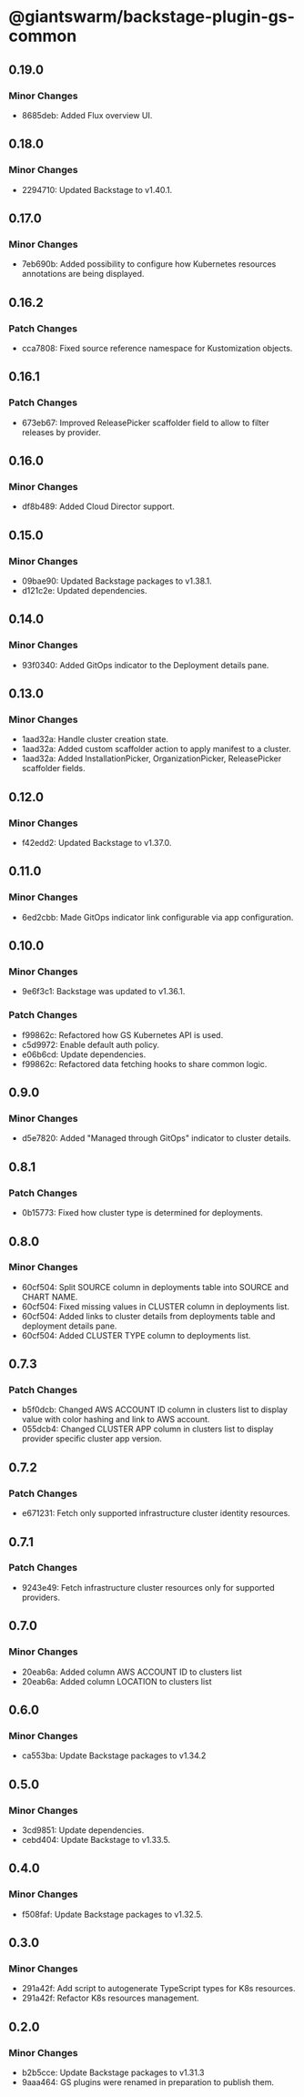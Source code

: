 # @giantswarm/backstage-plugin-gs-common

## 0.19.0

### Minor Changes

- 8685deb: Added Flux overview UI.

## 0.18.0

### Minor Changes

- 2294710: Updated Backstage to v1.40.1.

## 0.17.0

### Minor Changes

- 7eb690b: Added possibility to configure how Kubernetes resources annotations are being displayed.

## 0.16.2

### Patch Changes

- cca7808: Fixed source reference namespace for Kustomization objects.

## 0.16.1

### Patch Changes

- 673eb67: Improved ReleasePicker scaffolder field to allow to filter releases by provider.

## 0.16.0

### Minor Changes

- df8b489: Added Cloud Director support.

## 0.15.0

### Minor Changes

- 09bae90: Updated Backstage packages to v1.38.1.
- d121c2e: Updated dependencies.

## 0.14.0

### Minor Changes

- 93f0340: Added GitOps indicator to the Deployment details pane.

## 0.13.0

### Minor Changes

- 1aad32a: Handle cluster creation state.
- 1aad32a: Added custom scaffolder action to apply manifest to a cluster.
- 1aad32a: Added InstallationPicker, OrganizationPicker, ReleasePicker scaffolder fields.

## 0.12.0

### Minor Changes

- f42edd2: Updated Backstage to v1.37.0.

## 0.11.0

### Minor Changes

- 6ed2cbb: Made GitOps indicator link configurable via app configuration.

## 0.10.0

### Minor Changes

- 9e6f3c1: Backstage was updated to v1.36.1.

### Patch Changes

- f99862c: Refactored how GS Kubernetes API is used.
- c5d9972: Enable default auth policy.
- e06b6cd: Update dependencies.
- f99862c: Refactored data fetching hooks to share common logic.

## 0.9.0

### Minor Changes

- d5e7820: Added "Managed through GitOps" indicator to cluster details.

## 0.8.1

### Patch Changes

- 0b15773: Fixed how cluster type is determined for deployments.

## 0.8.0

### Minor Changes

- 60cf504: Split SOURCE column in deployments table into SOURCE and CHART NAME.
- 60cf504: Fixed missing values in CLUSTER column in deployments list.
- 60cf504: Added links to cluster details from deployments table and deployment details pane.
- 60cf504: Added CLUSTER TYPE column to deployments list.

## 0.7.3

### Patch Changes

- b5f0dcb: Changed AWS ACCOUNT ID column in clusters list to display value with color hashing and link to AWS account.
- 055dcb4: Changed CLUSTER APP column in clusters list to display provider specific cluster app version.

## 0.7.2

### Patch Changes

- e671231: Fetch only supported infrastructure cluster identity resources.

## 0.7.1

### Patch Changes

- 9243e49: Fetch infrastructure cluster resources only for supported providers.

## 0.7.0

### Minor Changes

- 20eab6a: Added column AWS ACCOUNT ID to clusters list
- 20eab6a: Added column LOCATION to clusters list

## 0.6.0

### Minor Changes

- ca553ba: Update Backstage packages to v1.34.2

## 0.5.0

### Minor Changes

- 3cd9851: Update dependencies.
- cebd404: Update Backstage to v1.33.5.

## 0.4.0

### Minor Changes

- f508faf: Update Backstage packages to v1.32.5.

## 0.3.0

### Minor Changes

- 291a42f: Add script to autogenerate TypeScript types for K8s resources.
- 291a42f: Refactor K8s resources management.

## 0.2.0

### Minor Changes

- b2b5cce: Update Backstage packages to v1.31.3
- 9aaa464: GS plugins were renamed in preparation to publish them.
